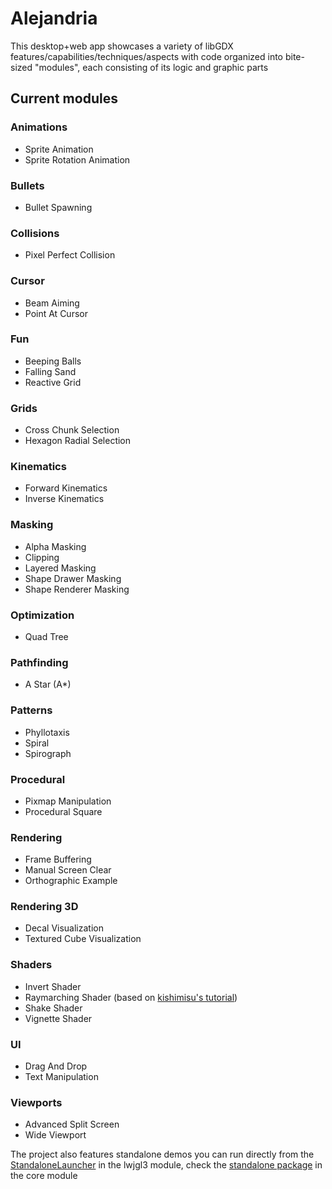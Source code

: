 # Alejandria

This desktop+web app showcases a variety of libGDX features/capabilities/techniques/aspects with code organized into bite-sized
"modules", each consisting of its logic and graphic parts

## Current modules

### Animations
- Sprite Animation
- Sprite Rotation Animation

### Bullets
- Bullet Spawning

### Collisions
- Pixel Perfect Collision

### Cursor
- Beam Aiming
- Point At Cursor

### Fun
- Beeping Balls
- Falling Sand
- Reactive Grid

### Grids
- Cross Chunk Selection
- Hexagon Radial Selection

### Kinematics
- Forward Kinematics
- Inverse Kinematics

### Masking
- Alpha Masking
- Clipping
- Layered Masking
- Shape Drawer Masking
- Shape Renderer Masking

### Optimization
- Quad Tree

### Pathfinding
- A Star (A*)

### Patterns
- Phyllotaxis
- Spiral
- Spirograph

### Procedural
- Pixmap Manipulation
- Procedural Square

### Rendering
- Frame Buffering
- Manual Screen Clear
- Orthographic Example

### Rendering 3D
- Decal Visualization
- Textured Cube Visualization

### Shaders
- Invert Shader
- Raymarching Shader (based on [kishimisu's tutorial](https://www.youtube.com/watch?v=khblXafu7iA))
- Shake Shader
- Vignette Shader

### UI
- Drag And Drop
- Text Manipulation

### Viewports
- Advanced Split Screen
- Wide Viewport

The project also features standalone demos you can run directly from the 
[StandaloneLauncher](/lwjgl3/src/main/java/com/epicness/alejandria/lwjgl3/Lwjgl3Launcher.java) in the lwjgl3 module, check the
[standalone package](/core/src/main/java/com/epicness/standalone) in the core module